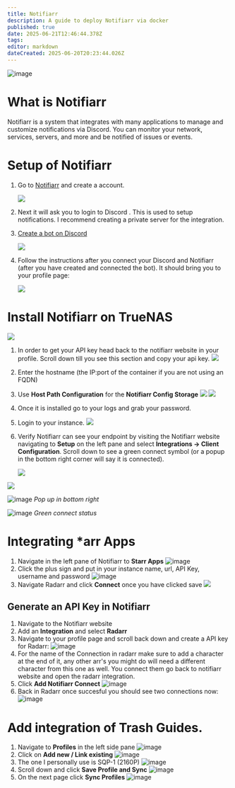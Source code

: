 ```yaml
---
title: Notifiarr
description: A guide to deploy Notifiarr via docker
published: true
date: 2025-06-21T12:46:44.378Z
tags: 
editor: markdown
dateCreated: 2025-06-20T20:23:44.026Z
---
```


![image](https://github.com/user-attachments/assets/bf101ffd-2fbf-4f92-8724-76a37afd6092)

# What is Notifiarr
Notifiarr is a system that integrates with many applications to manage and customize notifications via Discord. You can monitor your network, services, servers, and more and be notified of issues or events.

# Setup of Notifiarr
1. Go to [Notifiarr](https://notifiarr.com/guest/register) and create a account.

    <img src="https://github.com/user-attachments/assets/3e24b851-ff45-488d-8c5d-e9286592f198">

1. Next it will ask you to login to Discord . This is used to setup notifications. I recommend creating a private server for the integration.
1. [Create a bot on Discord](https://support.discord.com/hc/en-us/articles/204849977-How-do-I-create-a-server)

    <img src="https://github.com/user-attachments/assets/54256674-fca4-4ef8-949c-846d7d9acad6">

1. Follow the instructions after you connect your Discord and Notifiarr (after you have created and connected the bot). It should bring you to your profile page:

    <img src="https://github.com/user-attachments/assets/a56f1cb3-2922-4b78-8a66-fbf0da873db0">

# Install Notifiarr on TrueNAS

<img src="https://github.com/user-attachments/assets/7a47eb6d-84c7-4467-9e8f-d71b093dd2ae">

1. In order to get your API key head back to the notifiarr website in your profile. Scroll down till you see this section and copy your api key. 
    <img src="https://github.com/user-attachments/assets/9563760b-d89c-495a-b06a-87d730c564f9">

1. Enter the hostname (the IP:port of the container if you are not using an FQDN)

1. Use **Host Path Configuration** for the **Notifiarr Config Storage**
    <img src="https://github.com/user-attachments/assets/a023a023-29d7-4eaf-9124-d11ea94a4348">
    <img src="https://github.com/user-attachments/assets/0065d224-3647-4baf-be13-4b58c584f7be">

1. Once it is installed go to your logs and grab your password. 

1. Login to your instance.
    <img src="https://github.com/user-attachments/assets/285b21c8-02eb-480d-9b6b-cfea8c53830e">

1. Verify Notifiarr can see your endpoint by visiting the Notifiarr website navigating to **Setup** on the left pane and select **Integrations → Client Configuration**. Scroll down to see a green connect symbol (or a popup in the bottom right corner will say it is connected).

    <img src="https://github.com/user-attachments/assets/99acfedb-adbc-4a42-be0c-b2633d1aff76">

<img src="https://github.com/user-attachments/assets/c929f609-6822-4ca7-8454-683b3d3982fb">

![image](https://github.com/user-attachments/assets/f3b8f83f-09bc-4a87-a040-6ece04ff1a91)
*Pop up in bottom right*

![image](https://github.com/user-attachments/assets/8c672f5c-b198-4b62-8e02-384161778e9c)
*Green connect status*


# Integrating \*arr Apps
1. Navigate in the left pane of Notifiarr to **Starr Apps**
    ![image](https://github.com/user-attachments/assets/77fec8b4-b4f2-4e38-9596-5272bc633d9f)
1. Click the plus sign and put in your instance name, url, API Key, username and password
    ![image](https://github.com/user-attachments/assets/cf606749-e09f-40c5-83c2-bf27905f2326)
1. Navigate Radarr and click **Connect** once you have clicked save
    <img src="https://github.com/user-attachments/assets/92e0f08c-463b-4645-ae7a-6310160068ae">


## Generate an API Key in Notifiarr
1. Navigate to the Notifiarr website
1. Add an **Integration** and select **Radarr**
1. Navigate to your profile page and scroll back down and create a API key for Radarr:
    ![image](https://github.com/user-attachments/assets/8d3e2b85-0c0e-4e31-b856-545504b4e49b)
1. For the name of the Connection in radarr make sure to add a character at the end of it, any other arr's you might do will need a different character from this one as well. You connect them go back to notifiarr website and open the radarr integration.
1. Click **Add Notifiarr Connect**
    ![image](https://github.com/user-attachments/assets/47ccce49-a2da-4bb8-9dde-add97e1168df)
1. Back in Radarr once succesful you should see two connections now:
    ![image](https://github.com/user-attachments/assets/5b04bb4e-b756-4a6c-9a51-0727729429fe)

# Add integration of Trash Guides. 
1. Navigate to **Profiles** in the left side pane
  ![image](https://github.com/user-attachments/assets/77757789-edd9-4eed-8bfe-6777866a3780)
1. Click on **Add new / Link existing**
    ![image](https://github.com/user-attachments/assets/3d351c2e-93e4-45a9-b430-abb7957b742a)
1. The one I personally use is SQP-1 (2160P) 
    ![image](https://github.com/user-attachments/assets/9288825e-729a-4fc6-a3ea-09d31ec6b1ea)
1. Scroll down and click **Save Profile and Sync**
    ![image](https://github.com/user-attachments/assets/a8c83bb4-a459-46cf-abbd-e2cd2a086589)
1. On the next page click **Sync Profiles**
    ![image](https://github.com/user-attachments/assets/af9b9bbe-b437-4840-a2ae-18567ae6195b)